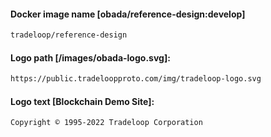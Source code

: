 #### Docker image name [obada/reference-design:develop]
```sh
tradeloop/reference-design
```

#### Logo path [/images/obada-logo.svg]:
```sh
https://public.tradeloopproto.com/img/tradeloop-logo.svg
```

#### Logo text [Blockchain Demo Site]:
```sh
Copyright © 1995-2022 Tradeloop Corporation
```

